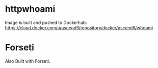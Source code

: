 # httpwhoami

Image is built and pushed to Dockerhub: https://cloud.docker.com/u/ascend6/repository/docker/ascend6/whoami

# Forseti

Also Built with Forseti.
